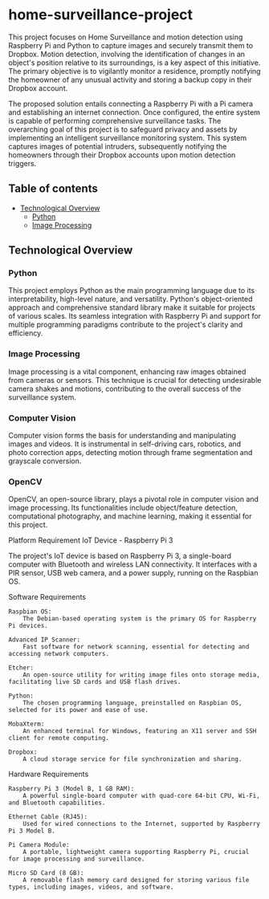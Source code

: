 # home-surveillance-project
This project focuses on Home Surveillance and motion detection using Raspberry Pi and Python to capture images and securely transmit them to Dropbox. Motion detection, involving the identification of changes in an object's position relative to its surroundings, is a key aspect of this initiative. The primary objective is to vigilantly monitor a residence, promptly notifying the homeowner of any unusual activity and storing a backup copy in their Dropbox account.

The proposed solution entails connecting a Raspberry Pi with a Pi camera and establishing an internet connection. Once configured, the entire system is capable of performing comprehensive surveillance tasks. The overarching goal of this project is to safeguard privacy and assets by implementing an intelligent surveillance monitoring system. This system captures images of potential intruders, subsequently notifying the homeowners through their Dropbox accounts upon motion detection triggers.

## Table of contents
* [Technological Overview](link)
   * [Python](link)
   * [Image Processing](link)
## Technological Overview
### Python

This project employs Python as the main programming language due to its interpretability, high-level nature, and versatility. Python's object-oriented approach and comprehensive standard library make it suitable for projects of various scales. Its seamless integration with Raspberry Pi and support for multiple programming paradigms contribute to the project's clarity and efficiency.

### Image Processing

Image processing is a vital component, enhancing raw images obtained from cameras or sensors. This technique is crucial for detecting undesirable camera shakes and motions, contributing to the overall success of the surveillance system.

### Computer Vision

Computer vision forms the basis for understanding and manipulating images and videos. It is instrumental in self-driving cars, robotics, and photo correction apps, detecting motion through frame segmentation and grayscale conversion.
### OpenCV

OpenCV, an open-source library, plays a pivotal role in computer vision and image processing. Its functionalities include object/feature detection, computational photography, and machine learning, making it essential for this project.

Platform Requirement
IoT Device - Raspberry Pi 3

The project's IoT device is based on Raspberry Pi 3, a single-board computer with Bluetooth and wireless LAN connectivity. It interfaces with a PIR sensor, USB web camera, and a power supply, running on the Raspbian OS.

Software Requirements

    Raspbian OS:
        The Debian-based operating system is the primary OS for Raspberry Pi devices.

    Advanced IP Scanner:
        Fast software for network scanning, essential for detecting and accessing network computers.

    Etcher:
        An open-source utility for writing image files onto storage media, facilitating live SD cards and USB flash drives.

    Python:
        The chosen programming language, preinstalled on Raspbian OS, selected for its power and ease of use.

    MobaXterm:
        An enhanced terminal for Windows, featuring an X11 server and SSH client for remote computing.

    Dropbox:
        A cloud storage service for file synchronization and sharing.

Hardware Requirements

    Raspberry Pi 3 (Model B, 1 GB RAM):
        A powerful single-board computer with quad-core 64-bit CPU, Wi-Fi, and Bluetooth capabilities.

    Ethernet Cable (RJ45):
        Used for wired connections to the Internet, supported by Raspberry Pi 3 Model B.

    Pi Camera Module:
        A portable, lightweight camera supporting Raspberry Pi, crucial for image processing and surveillance.

    Micro SD Card (8 GB):
        A removable flash memory card designed for storing various file types, including images, videos, and software.


